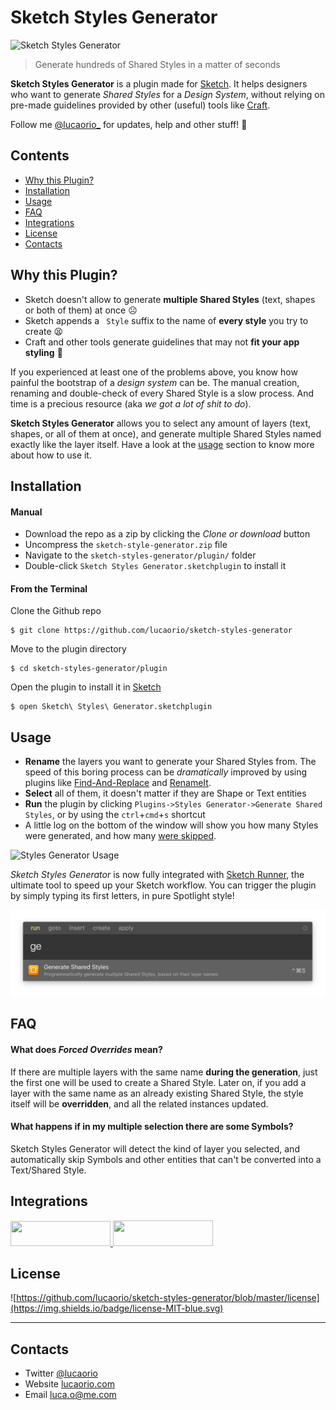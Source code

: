 # Sketch Styles Generator
![Sketch Styles Generator](images/img-header.jpg)
> Generate hundreds of Shared Styles in a matter of seconds

**Sketch Styles Generator** is a plugin made for [Sketch](http://sketchapp.com). It helps designers who want to generate *Shared Styles* for a *Design System*, without relying on pre-made guidelines provided by other (useful) tools like [Craft](https://www.invisionapp.com/craft).

Follow me [@lucaorio_](https://twitter.com/lucaorio_) for updates, help and other stuff! 🎉

## Contents
- [Why this Plugin?](#why-this-plugin)
- [Installation](#installation)
- [Usage](#usage)
- [FAQ](#faq)
- [Integrations](#integrations)
- [License](#license)
- [Contacts](#contacts)

## Why this Plugin?
* Sketch doesn't allow to generate **multiple Shared Styles** (text, shapes or both of them) at once ☹️
* Sketch appends a ` Style` suffix to the name of **every style** you try to create 😫
* Craft and other tools generate guidelines that may not **fit your app styling** 🤔

If you experienced at least one of the problems above, you know how painful the bootstrap of a *design system* can be. The manual creation, renaming and double-check of every Shared Style is a slow process. And time is a precious resource (aka *we got a lot of shit to do*).

**Sketch Styles Generator** allows you to select any amount of layers (text, shapes, or all of them at once), and generate multiple Shared Styles named exactly like the layer itself. Have a look at the [usage](#usage) section to know more about how to use it.


## Installation
#### Manual
* Download the repo as a zip by clicking the _Clone or download_ button
* Uncompress the `sketch-style-generator.zip` file
* Navigate to the `sketch-styles-generator/plugin/` folder
* Double-click `Sketch Styles Generator.sketchplugin` to install it

#### From the Terminal
Clone the Github repo
```
$ git clone https://github.com/lucaorio/sketch-styles-generator
```

Move to the plugin directory
```
$ cd sketch-styles-generator/plugin
```

Open the plugin to install it in [Sketch](http://sketchapp.com)
```
$ open Sketch\ Styles\ Generator.sketchplugin
```

## Usage
* **Rename** the layers you want to generate your Shared Styles from. The speed of this boring process can be *dramatically* improved by using plugins like [Find-And-Replace](https://github.com/mscodemonkey/Sketch-Find-And-Replace) and [RenameIt](https://github.com/rodi01/RenameIt).
* **Select** all of them, it doesn't matter if they are Shape or Text entities
* **Run** the plugin by clicking `Plugins->Styles Generator->Generate Shared Styles`, or by using the `ctrl`+`cmd`+`s` shortcut
* A little log on the bottom of the window will show you how many Styles were generated, and how many [were skipped](#faq).

![Styles Generator Usage](images/img-usage.gif)

*Sketch Styles Generator* is now fully integrated with [Sketch Runner](http://bit.ly/SketchRunnerWebsite), the ultimate tool to speed up your Sketch workflow. You can trigger the plugin by simply typing its first letters, in pure Spotlight style!

![Sketch Runner Integration](images/img-sketch-runner.jpg)

## FAQ
#### What does _Forced Overrides_ mean?
If there are multiple layers with the same name **during the generation**, just the first one will be used to create a Shared Style. Later on, if you add a layer with the same name as an already existing Shared Style, the style itself will be **overridden**, and all the related instances updated.

#### What happens if in my multiple selection there are some Symbols?
Sketch Styles Generator will detect the kind of layer you selected, and automatically skip Symbols and other entities that can't be converted into a Text/Shared Style.

## Integrations
<a href="http://bit.ly/SketchRunnerWebsite">
  <img width="160" height="40" src="http://sketchrunner.com/img/badge_blue.png">
</a>

<a href="https://sketchpacks.com/lucaorio/sketch-styles-generator/install">
  <img width="160" height="41" src="http://sketchpacks-com.s3.amazonaws.com/assets/badges/sketchpacks-badge-install.png" >
</a>

## License
![https://github.com/lucaorio/sketch-styles-generator/blob/master/license](https://img.shields.io/badge/license-MIT-blue.svg)

***

## Contacts
* Twitter [@lucaorio](http://twitter.com/@lucaorio_)
* Website [lucaorio.com](http://lucaorio.com)
* Email [luca.o@me.com](mailto:luca.o@me.com)
